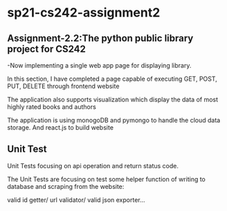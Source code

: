 # sp21-cs242-assignment2

## Assignment-2.2:The python public library project for CS242

-Now implementing a single web app page for displaying library.

In this section, I have completed a page capable of executing GET, POST, PUT, DELETE through frontend website

The application also supports visualization which display the data of most highly rated books and authors

The application is using monogoDB and pymongo to handle the cloud data storage.
And react.js to build website

## Unit Test
Unit Tests focusing on api operation and return status code.

The Unit Tests are focusing on test some helper function of writing to database and scraping from the website:

valid id getter/ url validator/ valid json exporter...